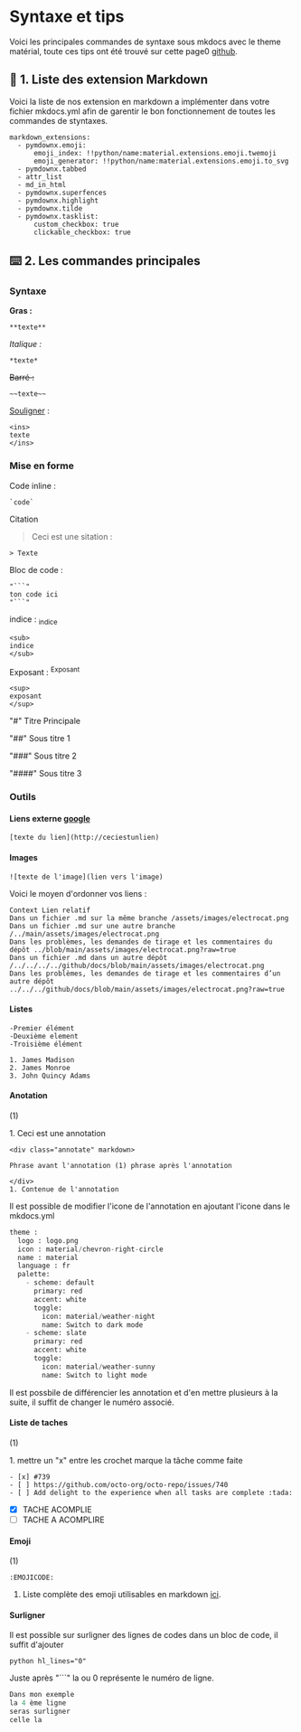 # Syntaxe et tips

Voici les principales commandes de syntaxe sous mkdocs avec le theme matérial, toute ces tips ont été trouvé sur cette page0 [github](https://docs.github.com/fr/get-started/writing-on-github/getting-started-with-writing-and-formatting-on-github/basic-writing-and-formatting-syntax#nested-lists).

## 📝 1. Liste des extension Markdown 
Voici la liste de nos extension en markdown a implémenter dans votre fichier mkdocs.yml afin de garentir le bon fonctionnement de toutes les commandes de styntaxes. 

```
markdown_extensions:
  - pymdownx.emoji:
      emoji_index: !!python/name:material.extensions.emoji.twemoji
      emoji_generator: !!python/name:material.extensions.emoji.to_svg
  - pymdownx.tabbed
  - attr_list
  - md_in_html
  - pymdownx.superfences
  - pymdownx.highlight
  - pymdownx.tilde
  - pymdownx.tasklist:
      custom_checkbox: true
      clickable_checkbox: true

```

## ⌨️ 2. Les commandes principales 
### Syntaxe 
**Gras :**
```
**texte**
```

*Italique :*
```
*texte*
```

~~Barré :~~
```
~~texte~~
```
<ins>Souligner</ins> : 
```
<ins> 
texte 
</ins>
```

### Mise en forme
Code inline :
```
`code`
```
Citation 
>Ceci est une sitation : 
```
> Texte
```

Bloc de code :
```
"```"
ton code ici
"```"
```
 indice : <sub>indice </sub>
```
<sub>
indice
</sub>
```
Exposant : <sup> Exposant </sup>
```
<sup>
exposant 
</sup>
```


"#" Titre Principale 

"##" Sous titre 1

"###" Sous titre 2

"####" Sous titre 3 

### Outils

#### Liens externe [google](https://google.fr)
```
[texte du lien](http://ceciestunlien)
```
#### Images
```
![texte de l'image](lien vers l'image)
```
Voici le moyen d'ordonner vos liens : 
```
Context	Lien relatif
Dans un fichier .md sur la même branche	/assets/images/electrocat.png
Dans un fichier .md sur une autre branche	/../main/assets/images/electrocat.png
Dans les problèmes, les demandes de tirage et les commentaires du dépôt	../blob/main/assets/images/electrocat.png?raw=true
Dans un fichier .md dans un autre dépôt	/../../../../github/docs/blob/main/assets/images/electrocat.png
Dans les problèmes, les demandes de tirage et les commentaires d’un autre dépôt	../../../github/docs/blob/main/assets/images/electrocat.png?raw=true
```
#### Listes 
```
-Premier élément 
-Deuxième element
-Troisième élément

1. James Madison
2. James Monroe
3. John Quincy Adams
```
<div class="annotate" markdown>

#### Anotation
(1)

</div>
1. Ceci est une annotation

```
<div class="annotate" markdown>

Phrase avant l'annotation (1) phrase après l'annotation

</div>
1. Contenue de l'annotation
```
Il est possible de modifier l'icone de l'annotation en ajoutant l'icone dans le mkdocs.yml 
```python hl_lines="3"
theme :
  logo : logo.png
  icon : material/chevron-right-circle
  name : material
  language : fr
  palette:
    - scheme: default
      primary: red
      accent: white
      toggle:
        icon: material/weather-night
        name: Switch to dark mode
    - scheme: slate
      primary: red
      accent: white
      toggle:
        icon: material/weather-sunny
        name: Switch to light mode
```
<div class="annotate" markdown>

Il est possbile de différencier les annotation et d'en mettre plusieurs à la suite, il suffit de changer le numéro associé.

<div class="annotate" markdown>

#### Liste de taches
(1)

</div>
1. mettre un "x" entre les crochet marque la tâche comme faite

```
- [x] #739
- [ ] https://github.com/octo-org/octo-repo/issues/740
- [ ] Add delight to the experience when all tasks are complete :tada:
```

- [x] TACHE ACOMPLIE
- [ ] TACHE A ACOMPLIRE

<div class="annotate" markdown>

#### Emoji
(1)
```
:EMOJICODE:
```
</div>

1. Liste complète des emoji utilisables en markdown [ici](https://gist.github.com/rxaviers/7360908).

#### Surligner 

Il est possible sur surligner des lignes de codes dans un bloc de code, il suffit d'ajouter 
```
python hl_lines="0"
```
Juste après "```" la ou 0 représente le numéro de ligne. 
```python hl_lines="4"
Dans mon exemple 
la 4 ème ligne
seras surligner
celle la
```

